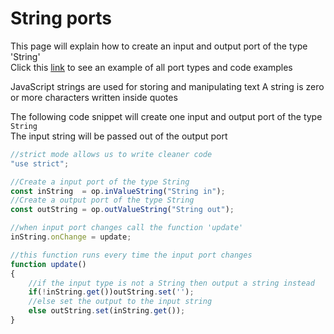 # String ports

This page will explain how to create an input and output port of the type 'String'<br>
Click this [link](https://cables.gl/ui/#/project/5b9f692e671e52e512ab3af3) to see an example of all port types and code examples

JavaScript strings are used for storing and manipulating text
A string is zero or more characters written inside quotes

The following code snippet will create one input and output port of the type `String`<br>
The input string will be passed out of the output port

```javascript
//strict mode allows us to write cleaner code
"use strict";

//Create a input port of the type String
const inString  = op.inValueString("String in");
//Create a output port of the type String
const outString = op.outValueString("String out");

//when input port changes call the function 'update'
inString.onChange = update;

//this function runs every time the input port changes
function update()
{
    //if the input type is not a String then output a string instead
    if(!inString.get())outString.set('');
    //else set the output to the input string
    else outString.set(inString.get());
}
```

